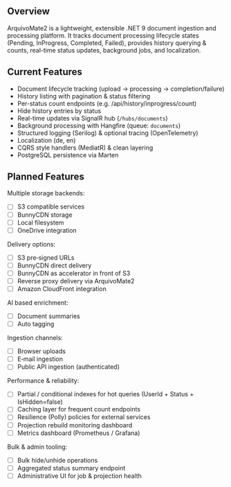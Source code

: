 ﻿## Overview
ArquivoMate2 is a lightweight, extensible .NET 9 document ingestion and processing platform. It tracks document processing lifecycle states (Pending, InProgress, Completed, Failed), provides history querying & counts, real-time status updates, background jobs, and localization.

## Current Features
- Document lifecycle tracking (upload → processing → completion/failure)
- History listing with pagination & status filtering
- Per-status count endpoints (e.g. /api/history/inprogress/count)
- Hide history entries by status
- Real-time updates via SignalR hub (`/hubs/documents`)
- Background processing with Hangfire (queue: `documents`)
- Structured logging (Serilog) & optional tracing (OpenTelemetry)
- Localization (de, en)
- CQRS style handlers (MediatR) & clean layering
- PostgreSQL persistence via Marten

## Planned Features
Multiple storage backends:
- [ ] S3 compatible services
- [ ] BunnyCDN storage
- [ ] Local filesystem
- [ ] OneDrive integration

Delivery options:
- [ ] S3 pre‑signed URLs
- [ ] BunnyCDN direct delivery
- [ ] BunnyCDN as accelerator in front of S3
- [ ] Reverse proxy delivery via ArquivoMate2
- [ ] Amazon CloudFront integration

AI based enrichment:
- [ ] Document summaries
- [ ] Auto tagging

Ingestion channels:
- [ ] Browser uploads
- [ ] E‑mail ingestion
- [ ] Public API ingestion (authenticated)

Performance & reliability:
- [ ] Partial / conditional indexes for hot queries (UserId + Status + IsHidden=false)
- [ ] Caching layer for frequent count endpoints
- [ ] Resilience (Polly) policies for external services
- [ ] Projection rebuild monitoring dashboard
- [ ] Metrics dashboard (Prometheus / Grafana)

Bulk & admin tooling:
- [ ] Bulk hide/unhide operations
- [ ] Aggregated status summary endpoint
- [ ] Administrative UI for job & projection health
